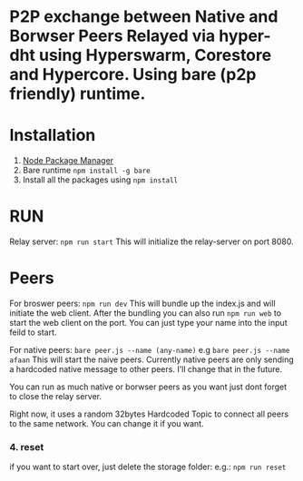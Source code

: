 # P2P exchange between Native and Borwser Peers Relayed via hyper-dht using Hyperswarm, Corestore and Hypercore. Using bare (p2p friendly) runtime.


# Installation
1. [Node Package Manager](https://nodejs.org/en/download)
2. Bare runtime `npm install -g bare`
3. Install all the packages using `npm install`

# RUN
Relay server: `npm run start`
This will initialize the relay-server on port 8080.

# Peers
For broswer peers: `npm run dev`
This will bundle up the index.js and will initiate the web client.
After the bundling you can also run `npm run web` to start the web client on the port.
You can just type your name into the input feild to start. 


For native peers: `bare peer.js --name (any-name)`
e.g `bare peer.js --name afaan`
This will start the naive peers. Currently native peers are only sending a hardcoded native message to other peers. I'll change that in the future.

You can run as much native or borwser peers as you want just dont forget to close the relay server. 




 Right now, it uses a random 32bytes Hardcoded Topic to connect all peers to the same network. You can change it if you want.

### 4. reset
if you want to start over, just delete the storage folder:
e.g.: `npm run reset`
